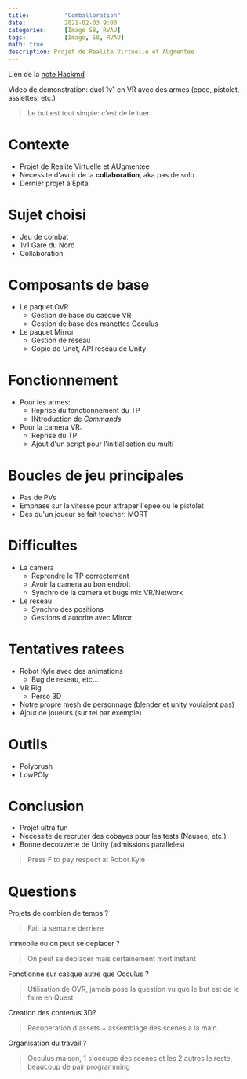 ```yaml
---
title:          "Comballoration"
date:           2021-02-03 9:00
categories:     [Image S8, RVAU]
tags:           [Image, S8, RVAU]
math: true
description: Projet de Realite Virtuelle et AUgmentee
---
```

Lien de la [note Hackmd](https://hackmd.io/@lemasymasa/SJj5uRDxu)

Video de demonstration: duel 1v1 en VR avec des armes (epee, pistolet, assiettes, etc.)
> Le but est tout simple: c'est de le tuer

# Contexte
* Projet de Realite Virtuelle et AUgmentee
* Necessite d'avoir de la **collaboration**, aka pas de solo
* Dernier projet a Epita

# Sujet choisi
* Jeu de combat
* 1v1 Gare du Nord
* Collaboration

# Composants de base
* Le paquet OVR
    * Gestion de base du casque VR
    * Gestion de base des manettes Occulus
* Le paquet Mirror
    * Gestion de reseau
    * Copie de Unet, API reseau de Unity

# Fonctionnement
* Pour les armes:
    * Reprise du fonctionnement du TP
    * INtroduction de *Commands*
* Pour la camera VR:
    * Reprise du TP
    * Ajout d'un script pour l'initialisation du multi

# Boucles de jeu principales
* Pas de PVs
* Emphase sur la vitesse pour attraper l'epee ou le pistolet
* Des qu'un joueur se fait toucher: MORT

# Difficultes
* La camera
    * Reprendre le TP correctement
    * Avoir la camera au bon endroit
    * Synchro de la camera et bugs mix VR/Network
* Le reseau
    * Synchro des positions
    * Gestions d'autorite avec Mirror

# Tentatives ratees
* Robot Kyle avec des animations
    * Bug de reseau, etc...
* VR Rig
    * Perso 3D
* Notre propre mesh de personnage (blender et unity voulaient pas)
* Ajout de joueurs (sur tel par exemple)

# Outils
* Polybrush
* LowPOly

# Conclusion
* Projet ultra fun
* Necessite de recruter des cobayes pour les tests (Nausee, etc.)
* Bonne decouverte de Unity (admissions paralleles)

> Press F to pay respect at Robot Kyle

# Questions
Projets de combien de temps ?
> Fait la semaine derriere

Immobile ou on peut se deplacer ?
> On peut se deplacer mais certainement mort instant

Fonctionne sur casque autre que Occulus ?
> Utilisation de OVR, jamais pose la question vu que le but est de le faire en Quest

Creation des contenus 3D?
> Recuperation d'assets + assemblage des scenes a la main.

Organisation du travail ?
> Occulus maison, 1 s'occupe des scenes et les 2 autres le reste, beaucoup de pair programming